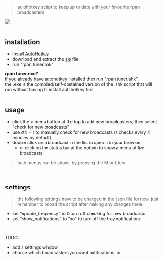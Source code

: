 > autohotkey script to keep up to date with your favourite rpan broadcasters   

<a href="url"><img src="https://i.imgur.com/Dtimf7V.png"></a><br></br>  

## installation  
- install [AutoHotkey](https://www.autohotkey.com)  
- download and extract the [zip](https://github.com/davebrny/rpan-tuner/archive/master.zip) file  
- run "rpan tuner.ahk"  

**rpan tuner.exe?**   
if you already have autohotkey installed then run "rpan tuner.ahk".  
the .exe is the compiled/self-contained version of the .ahk script that will run without having to install autohotkey first.   
&nbsp;

## usage  

- click the > menu button at the top to add new broadcasters, then select "check for new broadcasts"  
- use ctrl + r to manually check for new broadcasts (it checks every 4 minutes by default)  
- double click on a broadcast in the list to open it in your browser  
    + or click on the status bar at the bottom to show a menu of live broadcasts  

> both menus can be shown by pressing the M or L key  

&nbsp;

## settings  

> the following settings have to be changed in the .json file for now. just remember to reload the script after making any changes there.  

- set "update_frequency" to 0 turn off checking for new broadcasts  
- set "show_notifications" to "no" to turn off the tray notifications  

&nbsp;  

TODO:   
- add a settings window  
- choose which broadcasters you want notifications for  